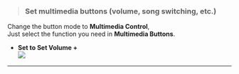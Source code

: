 
> ### Set multimedia buttons (volume, song switching, etc.)
  
Change the button mode to **Multimedia Control**,  
Just select the function you need in **Multimedia Buttons**.

- **Set to Set Volume +**  
![](/img/mu_volume+.jpg)

---  